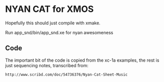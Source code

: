 NYAN CAT for XMOS
=================

Hopefully this should just compile with xmake.

Run app_snd/bin/app_snd.xe for nyan awesomeness

Code
----

The important bit of the code is copied from the xc-1a examples, the
rest is just sequencing notes, transcribed from:

    http://www.scribd.com/doc/54736376/Nyan-Cat-Sheet-Music

